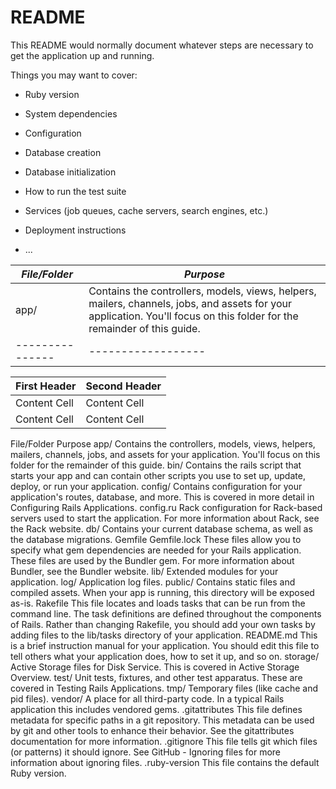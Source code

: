 # README

This README would normally document whatever steps are necessary to get the
application up and running.

Things you may want to cover:

* Ruby version

* System dependencies

* Configuration

* Database creation

* Database initialization

* How to run the test suite

* Services (job queues, cache servers, search engines, etc.)

* Deployment instructions

* ...

*File/Folder*  | *Purpose*
---------------|------------------
app/           | Contains the controllers, models, views, helpers, mailers, channels, jobs, and assets for your application. You'll focus on this folder for the remainder of this guide.
---------------|------------------

First Header  | Second Header
------------- | -------------
Content Cell  | Content Cell
Content Cell  | Content Cell


File/Folder	Purpose
app/	Contains the controllers, models, views, helpers, mailers, channels, jobs, and assets for your application. You'll focus on this folder for the remainder of this guide.
bin/	Contains the rails script that starts your app and can contain other scripts you use to set up, update, deploy, or run your application.
config/	Contains configuration for your application's routes, database, and more. This is covered in more detail in Configuring Rails Applications.
config.ru	Rack configuration for Rack-based servers used to start the application. For more information about Rack, see the Rack website.
db/	Contains your current database schema, as well as the database migrations.
Gemfile
Gemfile.lock	These files allow you to specify what gem dependencies are needed for your Rails application. These files are used by the Bundler gem. For more information about Bundler, see the Bundler website.
lib/	Extended modules for your application.
log/	Application log files.
public/	Contains static files and compiled assets. When your app is running, this directory will be exposed as-is.
Rakefile	This file locates and loads tasks that can be run from the command line. The task definitions are defined throughout the components of Rails. Rather than changing Rakefile, you should add your own tasks by adding files to the lib/tasks directory of your application.
README.md	This is a brief instruction manual for your application. You should edit this file to tell others what your application does, how to set it up, and so on.
storage/	Active Storage files for Disk Service. This is covered in Active Storage Overview.
test/	Unit tests, fixtures, and other test apparatus. These are covered in Testing Rails Applications.
tmp/	Temporary files (like cache and pid files).
vendor/	A place for all third-party code. In a typical Rails application this includes vendored gems.
.gitattributes	This file defines metadata for specific paths in a git repository. This metadata can be used by git and other tools to enhance their behavior. See the gitattributes documentation for more information.
.gitignore	This file tells git which files (or patterns) it should ignore. See GitHub - Ignoring files for more information about ignoring files.
.ruby-version	This file contains the default Ruby version.
               